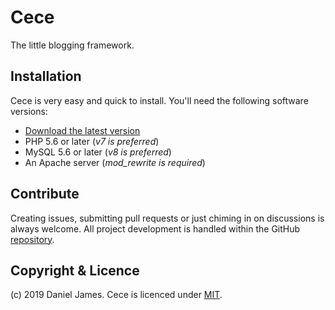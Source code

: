 # Cece

The little blogging framework.

## Installation

Cece is very easy and quick to install. You'll need the following software versions:

- [Download the latest version](https://github.com/danieltj27/Cece/releases)
- PHP 5.6 or later (_v7 is preferred_)
- MySQL 5.6 or later (_v8 is preferred_)
- An Apache server (_mod_rewrite is required_)

## Contribute

Creating issues, submitting pull requests or just chiming in on discussions is always welcome. All project development is handled within the GitHub [repository](https://github.com/danieltj27/Cece/).

## Copyright & Licence

(c) 2019 Daniel James. Cece is licenced under [MIT](https://github.com/danieltj27/Cece/blob/master/LICENCE.md).

